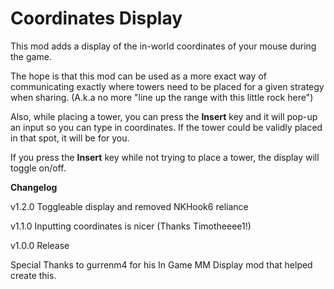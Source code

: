 # Coordinates Display

This mod adds a display of the in-world coordinates of your mouse during the game.

The hope is that this mod can be used as a more exact way of communicating exactly where towers need to be placed for a given strategy when sharing.
(A.k.a no more "line up the range with this little rock here")

Also, while placing a tower, you can press the **Insert** key and it will pop-up an input so you can type in coordinates.
If the tower could be validly placed in that spot, it will be for you.

If you press the **Insert** key while not trying to place a tower, the display will toggle on/off.

**Changelog**

v1.2.0 Toggleable display and removed NKHook6 reliance

v1.1.0 Inputting coordinates is nicer (Thanks Timotheeee1!)

v1.0.0 Release





Special Thanks to gurrenm4 for his In Game MM Display mod that helped create this.

